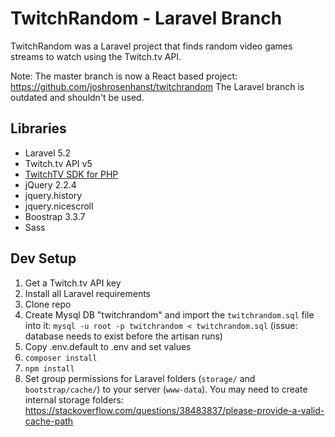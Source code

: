 # TwitchRandom - Laravel Branch

TwitchRandom was a Laravel project that finds random video games streams to watch using the Twitch.tv API.

Note: The master branch is now a React based project: https://github.com/joshrosenhanst/twitchrandom
The Laravel branch is outdated and shouldn't be used.

## Libraries

- Laravel 5.2
- Twitch.tv API v5
- [TwitchTV SDK for PHP](https://github.com/jofner/Twitch-SDK)
- jQuery 2.2.4
- jquery.history
- jquery.nicescroll
- Boostrap 3.3.7
- Sass

## Dev Setup
1. Get a Twitch.tv API key
1. Install all Laravel requirements
1. Clone repo
1. Create Mysql DB "twitchrandom" and import the `twitchrandom.sql` file into it: `mysql -u root -p twitchrandom < twitchrandom.sql` (issue: database needs to exist before the artisan runs)
1. Copy .env.default to .env and set values
1. `composer install`
1. `npm install`
1. Set group permissions for Laravel folders (`storage/` and `bootstrap/cache/`) to your server (`www-data`). You may need to create internal storage folders: https://stackoverflow.com/questions/38483837/please-provide-a-valid-cache-path
